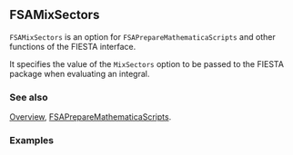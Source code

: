 ```mathematica
 
```

## FSAMixSectors

`FSAMixSectors` is an option for `FSAPrepareMathematicaScripts` and other functions of the FIESTA interface.

It specifies the value of the `MixSectors` option to be passed to the FIESTA package when evaluating an integral.

### See also

[Overview](Extra/FeynHelpers.md), [FSAPrepareMathematicaScripts](FSAPrepareMathematicaScripts.md).

### Examples